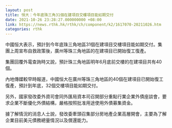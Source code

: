 ```yaml
---
layout: post
title: 恒大：今年底珠三角31個在建項目交樓項目能如期交付
date: 2021-10-26 23:28:27.000000000 +08:00
link: https://news.rthk.hk/rthk/ch/component/k2/1617070-20211026.htm
categories: rthk
---
```


中國恒大表示，預計到今年底珠三角地區31個在建項目交樓項目能如期交付。集團上周宣布自救政策後，廣州等珠三角地區的在建項目已開始復工復產。

集團回覆外電查詢時又說，預計珠三角地區明年6月底前交樓的在建項目共有40個。

內地傳媒較早時報道，中國恒大在廣州等珠三角地區的40個在建項目已開始復工復產，預計到年底，32個交樓項目能如期交付。

另外，國家發改委外資司會同外匯局資本司召開部分重點行業企業外債座談會，要求企業不斷優化外債結構，嚴格按照批准用途使用外債募集資金。

據了解情況的消息人士說，發改委牽頭召集部分房地產企業高層開會，主要為了解企業目前美元債務總量情況以及償還能力。
